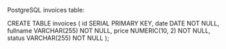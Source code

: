 PostgreSQL invoices table:

CREATE TABLE invoices (
  id SERIAL PRIMARY KEY,
  date DATE NOT NULL,
  fullname VARCHAR(255) NOT NULL,
  price NUMERIC(10, 2) NOT NULL,
  status VARCHAR(255) NOT NULL
);